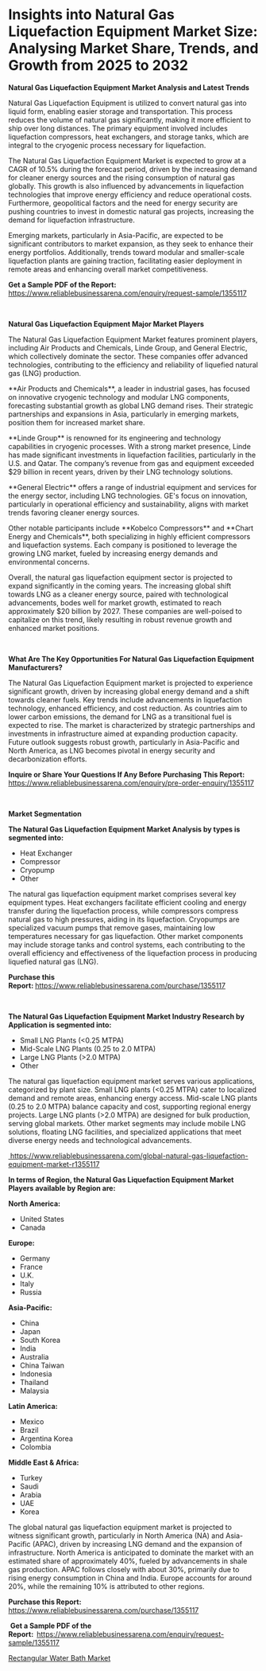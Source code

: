<p><h1>Insights into Natural Gas Liquefaction Equipment Market Size: Analysing Market Share, Trends, and Growth from 2025 to 2032</h1></p><p><strong>Natural Gas Liquefaction Equipment Market Analysis and Latest Trends</strong></p>
<p><p>Natural Gas Liquefaction Equipment is utilized to convert natural gas into liquid form, enabling easier storage and transportation. This process reduces the volume of natural gas significantly, making it more efficient to ship over long distances. The primary equipment involved includes liquefaction compressors, heat exchangers, and storage tanks, which are integral to the cryogenic process necessary for liquefaction.</p><p>The Natural Gas Liquefaction Equipment Market is expected to grow at a CAGR of 10.5% during the forecast period, driven by the increasing demand for cleaner energy sources and the rising consumption of natural gas globally. This growth is also influenced by advancements in liquefaction technologies that improve energy efficiency and reduce operational costs. Furthermore, geopolitical factors and the need for energy security are pushing countries to invest in domestic natural gas projects, increasing the demand for liquefaction infrastructure. </p><p>Emerging markets, particularly in Asia-Pacific, are expected to be significant contributors to market expansion, as they seek to enhance their energy portfolios. Additionally, trends toward modular and smaller-scale liquefaction plants are gaining traction, facilitating easier deployment in remote areas and enhancing overall market competitiveness.</p></p>
<p><strong>Get a Sample PDF of the Report:&nbsp;</strong> <a href="https://www.reliablebusinessarena.com/enquiry/request-sample/1355117?utm_campaign=2185&utm_medium=2&utm_source=Github&utm_content=ia&utm_term=11042025&utm_id=natural-gas-liquefaction-equipment">https://www.reliablebusinessarena.com/enquiry/request-sample/1355117</a></p>
<p>&nbsp;</p>
<p><strong>Natural Gas Liquefaction Equipment Major Market Players</strong></p>
<p><p>The Natural Gas Liquefaction Equipment Market features prominent players, including Air Products and Chemicals, Linde Group, and General Electric, which collectively dominate the sector. These companies offer advanced technologies, contributing to the efficiency and reliability of liquefied natural gas (LNG) production.</p><p>**Air Products and Chemicals**, a leader in industrial gases, has focused on innovative cryogenic technology and modular LNG components, forecasting substantial growth as global LNG demand rises. Their strategic partnerships and expansions in Asia, particularly in emerging markets, position them for increased market share.</p><p>**Linde Group** is renowned for its engineering and technology capabilities in cryogenic processes. With a strong market presence, Linde has made significant investments in liquefaction facilities, particularly in the U.S. and Qatar. The company’s revenue from gas and equipment exceeded $29 billion in recent years, driven by their LNG technology solutions.</p><p>**General Electric** offers a range of industrial equipment and services for the energy sector, including LNG technologies. GE's focus on innovation, particularly in operational efficiency and sustainability, aligns with market trends favoring cleaner energy sources.</p><p>Other notable participants include **Kobelco Compressors** and **Chart Energy and Chemicals**, both specializing in highly efficient compressors and liquefaction systems. Each company is positioned to leverage the growing LNG market, fueled by increasing energy demands and environmental concerns.</p><p>Overall, the natural gas liquefaction equipment sector is projected to expand significantly in the coming years. The increasing global shift towards LNG as a cleaner energy source, paired with technological advancements, bodes well for market growth, estimated to reach approximately $20 billion by 2027. These companies are well-poised to capitalize on this trend, likely resulting in robust revenue growth and enhanced market positions.</p></p>
<p>&nbsp;</p>
<p><strong>What Are The Key Opportunities For Natural Gas Liquefaction Equipment Manufacturers?</strong></p>
<p><p>The Natural Gas Liquefaction Equipment market is projected to experience significant growth, driven by increasing global energy demand and a shift towards cleaner fuels. Key trends include advancements in liquefaction technology, enhanced efficiency, and cost reduction. As countries aim to lower carbon emissions, the demand for LNG as a transitional fuel is expected to rise. The market is characterized by strategic partnerships and investments in infrastructure aimed at expanding production capacity. Future outlook suggests robust growth, particularly in Asia-Pacific and North America, as LNG becomes pivotal in energy security and decarbonization efforts.</p></p>
<p><strong>Inquire or Share Your Questions If Any Before Purchasing This Report:</strong> <a href="https://www.reliablebusinessarena.com/enquiry/pre-order-enquiry/1355117?utm_campaign=2185&utm_medium=2&utm_source=Github&utm_content=ia&utm_term=11042025&utm_id=natural-gas-liquefaction-equipment">https://www.reliablebusinessarena.com/enquiry/pre-order-enquiry/1355117</a></p>
<p>&nbsp;</p>
<p><strong>Market Segmentation</strong></p>
<p><strong>The Natural Gas Liquefaction Equipment Market Analysis by types is segmented into:</strong></p>
<p><ul><li>Heat Exchanger</li><li>Compressor</li><li>Cryopump</li><li>Other</li></ul></p>
<p><p>The natural gas liquefaction equipment market comprises several key equipment types. Heat exchangers facilitate efficient cooling and energy transfer during the liquefaction process, while compressors compress natural gas to high pressures, aiding in its liquefaction. Cryopumps are specialized vacuum pumps that remove gases, maintaining low temperatures necessary for gas liquefaction. Other market components may include storage tanks and control systems, each contributing to the overall efficiency and effectiveness of the liquefaction process in producing liquefied natural gas (LNG).</p></p>
<p><strong>Purchase this Report:&nbsp;</strong><a href="https://www.reliablebusinessarena.com/purchase/1355117?utm_campaign=2185&utm_medium=2&utm_source=Github&utm_content=ia&utm_term=11042025&utm_id=natural-gas-liquefaction-equipment">https://www.reliablebusinessarena.com/purchase/1355117</a></p>
<p>&nbsp;</p>
<p><strong>The Natural Gas Liquefaction Equipment Market Industry Research by Application is segmented into:</strong></p>
<p><ul><li>Small LNG Plants (<0.25 MTPA)</li><li>Mid-Scale LNG Plants (0.25 to 2.0 MTPA)</li><li>Large LNG Plants (>2.0 MTPA)</li><li>Other</li></ul></p>
<p><p>The natural gas liquefaction equipment market serves various applications, categorized by plant size. Small LNG plants (<0.25 MTPA) cater to localized demand and remote areas, enhancing energy access. Mid-scale LNG plants (0.25 to 2.0 MTPA) balance capacity and cost, supporting regional energy projects. Large LNG plants (>2.0 MTPA) are designed for bulk production, serving global markets. Other market segments may include mobile LNG solutions, floating LNG facilities, and specialized applications that meet diverse energy needs and technological advancements.</p></p>
<p><a href="https://www.reliablebusinessarena.com/global-natural-gas-liquefaction-equipment-market-r1355117?utm_campaign=2185&utm_medium=2&utm_source=Github&utm_content=ia&utm_term=11042025&utm_id=natural-gas-liquefaction-equipment">&nbsp;https://www.reliablebusinessarena.com/global-natural-gas-liquefaction-equipment-market-r1355117</a></p>
<p><strong>In terms of Region, the Natural Gas Liquefaction Equipment Market Players available by Region are:</strong></p>
<p>
    <p> <strong> North America: </strong>
        <ul>
            <li>United States</li>
            <li>Canada</li>
        </ul>
        </p> 
    <p> <strong> Europe: </strong>
        <ul>
            <li>Germany</li>
            <li>France</li>
            <li>U.K.</li>
            <li>Italy</li>
            <li>Russia</li>
        </ul>
        </p> 
    <p> <strong> Asia-Pacific: </strong>
        <ul>
            <li>China</li>
            <li>Japan</li>
            <li>South Korea</li>
            <li>India</li>
            <li>Australia</li>
            <li>China Taiwan</li>
            <li>Indonesia</li>
            <li>Thailand</li>
            <li>Malaysia</li>
        </ul>
        </p> 
    <p> <strong> Latin America: </strong>
        <ul>
            <li>Mexico</li>
            <li>Brazil</li>
            <li>Argentina Korea</li>
            <li>Colombia</li>
        </ul>
        </p> 
    <p> <strong> Middle East & Africa: </strong>
        <ul>
            <li>Turkey</li>
            <li>Saudi</li>
            <li>Arabia</li>
            <li>UAE</li>
            <li>Korea</li>
        </ul>
    </p>
    </p>
<p><p>The global natural gas liquefaction equipment market is projected to witness significant growth, particularly in North America (NA) and Asia-Pacific (APAC), driven by increasing LNG demand and the expansion of infrastructure. North America is anticipated to dominate the market with an estimated share of approximately 40%, fueled by advancements in shale gas production. APAC follows closely with about 30%, primarily due to rising energy consumption in China and India. Europe accounts for around 20%, while the remaining 10% is attributed to other regions.</p></p>
<p><strong>Purchase this Report: </strong><a href="https://www.reliablebusinessarena.com/purchase/1355117?utm_campaign=2185&utm_medium=2&utm_source=Github&utm_content=ia&utm_term=11042025&utm_id=natural-gas-liquefaction-equipment">https://www.reliablebusinessarena.com/purchase/1355117</a></p>
<p>&nbsp;<strong>Get a Sample PDF of the Report:&nbsp;&nbsp;</strong><a href="https://www.reliablebusinessarena.com/enquiry/request-sample/1355117?utm_campaign=2185&utm_medium=2&utm_source=Github&utm_content=ia&utm_term=11042025&utm_id=natural-gas-liquefaction-equipment">https://www.reliablebusinessarena.com/enquiry/request-sample/1355117</a></p>
<p><strong></strong></p>
<p><p><a href="https://github.com/tahjaylestro/Market-Research-Report-List-1/blob/main/rectangular-water-bath-market.md?utm_campaign=2185&utm_medium=2&utm_source=Github&utm_content=ia&utm_term=11042025&utm_id=natural-gas-liquefaction-equipment">Rectangular Water Bath Market</a></p></p>